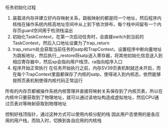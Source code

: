 任务初始化过程  
1. 装载进内存并建立好内存映射关系，跳板映射的都是同一个地址，然后程序内核栈在操作系统内核高地址空间中从上到下依次排布，每个栈中间留有一个内存页guard空间用于检测栈溢出
2. 初始化TaskContext，在第一次启动任务时，会直接switch到当前的TaskContext，然后入口地址设置为了trap_return
3. trap_return处会获取当前任务的satp和TrapContext，设置程序中断向量地址为跳板地址，然后执行__restore将satp送入寄存器，将其他初始化信息送入到相应寄存器中，然后sp会指向用户栈顶，ra指向程序入口
4. 程序开始正常执行
在任务开始执行之前，内存SV39页表机制就还未开启，而在每个TrapContext里面都保存了内核的satp，使得进入到内核态，依然能够按照页表机制使得内核代码正常运行

所有的内存页都被操作系统内核管理并直接将映射关系保存到了内核页表，所以在内核中只要获取到了物理地址，就可以通过该地址构造成虚拟地址，然后CPU通过页表对等映射获取到物理地址

控制好栈顶指针，通过这种方式可以使用内核分配的栈
因此用户态使用的是各应用的用户栈，而陷入时，切换到各自应用的内核栈